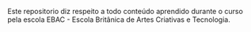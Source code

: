 Este repositorio diz respeito a todo conteúdo aprendido durante o curso pela escola EBAC - Escola Britânica de Artes Criativas e Tecnologia.
